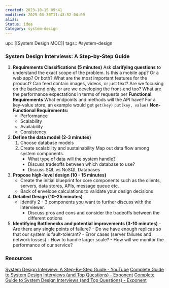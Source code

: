 ```yaml
---
created: 2023-10-15 09:41
modified: 2025-03-30T11:43:52-04:00
alias: 
Status: idea
Category: system-design
---
```

up:: [[System Design MOC]]
tags:: #system-design

### System Design Interviews: A Step-by-Step Guide

1. **Requirements Classifications (5 minutes)**
	Ask **clarifying questions** to understand the exact scope of the problem.
		Is this a mobile app? Or a web app? Or both?
		What are the most important features for the product?
		Can feed contain images, videos, or just text?
		Are we focusing on the backend only, or are we developing the front-end too?
		What are the performance expectations in terms of requests per
	**Functional Requirements**
	What endpoints and methods will the API have? For a key-value store, an example would get
	`get(key)`
	`put(key, value)`
	**Non-Functional Requirements:**
	- Performance
	- Scalability
	- Availability
	- Consistency
2. **Define the data model (2-3 minutes)**
	1. Choose database models
	2. Create scalability and sustainability
	Map out data flow among system components.
		- What type of data will the system handle?
		- Discuss tradeoffs between which database to use?
		- Discuss SQL vs NoSQL Databases
3. **Propose high-level design (10 - 15 minutes)**
	- Create the initial blueprint for core components such as the clients, servers, data stores, APIs, message queue etc.
	- Back of envelope calculations to validate your design decisions
4. **Detailed Design (10–25 minutes)**
	- Identify 2 - 3 components you want to further discuss with the interviewer.
		- Discuss pros and cons and consider the tradeoffs between the different options
5. **Identifying Bottlenecks and potential improvements (3-10 minutes)**
		- Are there any single points of failure?
		- Do we have enough replicas so that our system is fault-tolerant?
		- Error cases (server failures and network losses)
		- How to handle larger scale?
		- How will we monitor the performance of our service?


### Resources
[System Design Interview: A Step-By-Step Guide - YouTube](https://www.youtube.com/watch?v=i7twT3x5yv8)
[Complete Guide to System Design Interviews (and Top Questions) - Exponent](https://www.tryexponent.com/blog/system-design-interview-guide)
[Complete Guide to System Design Interviews (and Top Questions) - Exponent](https://www.tryexponent.com/blog/system-design-interview-guide?src=footer)


